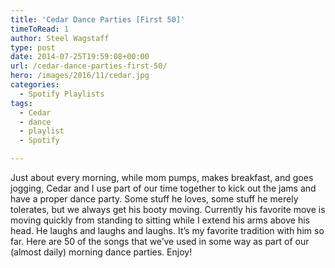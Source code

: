 ```yaml
---
title: 'Cedar Dance Parties [First 50]'
timeToRead: 1 
author: Steel Wagstaff
type: post
date: 2014-07-25T19:59:08+00:00
url: /cedar-dance-parties-first-50/
hero: /images/2016/11/cedar.jpg
categories:
  - Spotify Playlists
tags:
  - Cedar
  - dance
  - playlist
  - Spotify

---
```

Just about every morning, while mom pumps, makes breakfast, and goes jogging, Cedar and I use part of our time together to kick out the jams and have a proper dance party. Some stuff he loves, some stuff he merely tolerates, but we always get his booty moving. Currently his favorite move is moving quickly from standing to sitting while I extend his arms above his head. He laughs and laughs and laughs. It&#8217;s my favorite tradition with him so far. Here are 50 of the songs that we&#8217;ve used in some way as part of our (almost daily) morning dance parties. Enjoy!